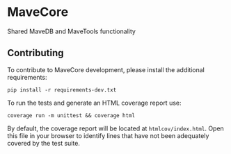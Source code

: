 # MaveCore
Shared MaveDB and MaveTools functionality

## Contributing

To contribute to MaveCore development, please install the additional requirements:
```
pip install -r requirements-dev.txt
```

To run the tests and generate an HTML coverage report use:
```
coverage run -m unittest && coverage html
```

By default, the coverage report will be located at `htmlcov/index.html`.
Open this file in your browser to identify lines that have not been adequately covered by the test suite.
